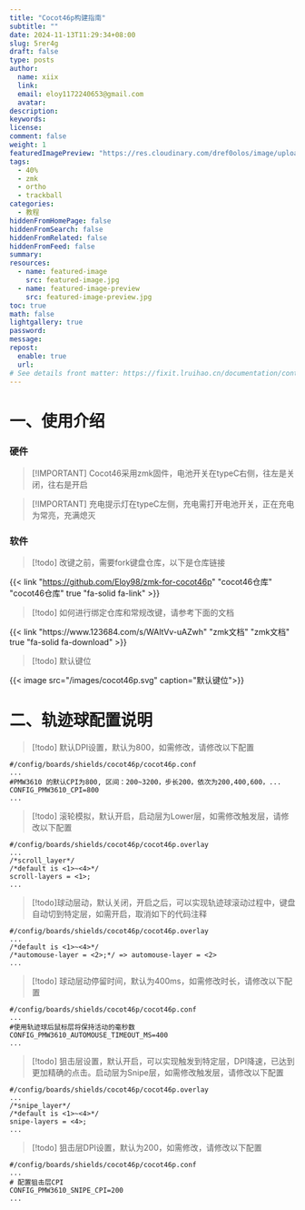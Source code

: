 ```yaml
---
title: "Cocot46p构建指南"
subtitle: ""
date: 2024-11-13T11:29:34+08:00
slug: 5rer4g
draft: false
type: posts
author:
  name: xiix
  link:
  email: eloy1172240653@gmail.com
  avatar: 
description:
keywords:
license:
comment: false
weight: 1
featuredImagePreview: "https://res.cloudinary.com/dref0olos/image/upload/q_50/v1731469274/keyboard/Cocot46/sample2_cawd0q.jpg"
tags:
  - 40%
  - zmk
  - ortho
  - trackball
categories:
  - 教程
hiddenFromHomePage: false
hiddenFromSearch: false
hiddenFromRelated: false
hiddenFromFeed: false
summary:
resources:
  - name: featured-image
    src: featured-image.jpg
  - name: featured-image-preview
    src: featured-image-preview.jpg
toc: true
math: false
lightgallery: true
password:
message:
repost:
  enable: true
  url:
# See details front matter: https://fixit.lruihao.cn/documentation/content-management/introduction/#front-matter
---  
```

<!--more-->

# 一、使用介绍
### 硬件
> [!IMPORTANT] Cocot46采用zmk固件，电池开关在typeC右侧，往左是关闭，往右是开启

> [!IMPORTANT] 充电提示灯在typeC左侧，充电需打开电池开关，正在充电为常亮，充满熄灭

### 软件
> [!todo] 改键之前，需要fork键盘仓库，以下是仓库链接

{{< link "https://github.com/Eloy98/zmk-for-cocot46p" "cocot46仓库" "cocot46仓库" true "fa-solid fa-link" >}}

>[!todo] 如何进行绑定仓库和常规改键，请参考下面的文档
<A>
{{< link "https://www.123684.com/s/WAltVv-uAZwh" "zmk文档" "zmk文档" true "fa-solid fa-download" >}}

>[!todo] 默认键位

{{< image src="/images/cocot46p.svg" caption="默认键位">}}

# 二、轨迹球配置说明
> [!todo] 默认DPI设置，默认为800，如需修改，请修改以下配置

``` {data-open=false}
#/config/boards/shields/cocot46p/cocot46p.conf
...
#PMW3610 的默认CPI为800, 区间：200~3200，步长200，依次为200,400,600，...
CONFIG_PMW3610_CPI=800
...
```

> [!todo] 滚轮模拟，默认开启，启动层为Lower层，如需修改触发层，请修改以下配置

``` {data-open=false}
#/config/boards/shields/cocot46p/cocot46p.overlay
...
/*scroll_layer*/
/*default is <1>~<4>*/
scroll-layers = <1>;
...
```

> [!todo]球动层动，默认关闭，开启之后，可以实现轨迹球滚动过程中，键盘自动切到特定层，如需开启，取消如下的代码注释

``` {data-open=false}
#/config/boards/shields/cocot46p/cocot46p.overlay
...
/*default is <1>~<4>*/
/*automouse-layer = <2>;*/ => automouse-layer = <2>
...

```

>[!todo] 球动层动停留时间，默认为400ms，如需修改时长，请修改以下配置

``` {data-open=false}
#/config/boards/shields/cocot46p/cocot46p.conf
...
#使用轨迹球后鼠标层将保持活动的毫秒数
CONFIG_PMW3610_AUTOMOUSE_TIMEOUT_MS=400
...
```

>[!todo] 狙击层设置，默认开启，可以实现触发到特定层，DPI降速，已达到更加精确的点击。启动层为Snipe层，如需修改触发层，请修改以下配置

``` {data-open=false}
#/config/boards/shields/cocot46p/cocot46p.overlay
...
/*snipe_layer*/
/*default is <1>~<4>*/
snipe-layers = <4>;
...

```

>[!todo] 狙击层DPI设置，默认为200，如需修改，请修改以下配置

``` {data-open=false}
#/config/boards/shields/cocot46p/cocot46p.conf
...
# 配置狙击层CPI
CONFIG_PMW3610_SNIPE_CPI=200
...
```